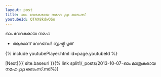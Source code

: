 ```yaml
---
layout: post
title: ഓം വേദകരായ നമഹ ൧൧ ടൈംസ്
youtubeId: QTAX8kdwOSo
---
```

 
 
 ഓം വേദകരായ നമഹ 
 
 -  ആരാണ് വേദങ്ങൾ സൃഷ്ടിച്ചത് 
 
  
 
  
 
 
 
 
 
 


{% include youtubePlayer.html id=page.youtubeId %}
 
[Next]({{ site.baseurl }}{% link  split1/_posts/2013-10-07-ഓം മാത്രകരായ നമഹ ൧൧ ടൈംസ്.md%})
 
